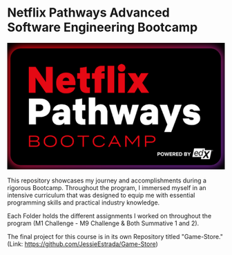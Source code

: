 # Netflix Pathways Advanced Software Engineering Bootcamp
![Netflix Pathways Bootcamp Image](Netflix-Pathways-Bootcamp-Image.png)

This repository showcases my journey and accomplishments during a rigorous Bootcamp. Throughout the program, I immersed myself in an intensive curriculum that was designed to equip me with essential programming skills and practical industry knowledge. 

Each Folder holds the different assignments I worked on throughout the program (M1 Challenge - M9 Challenge & Both Summative 1 and 2). 

The final project for this course is in its own Repository titled "Game-Store." (Link: https://github.com/JessieEstrada/Game-Store)
